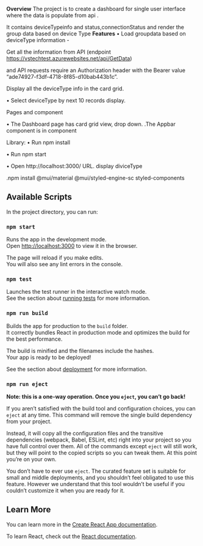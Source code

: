 **Overview**
The project is to create a dashboard for single user interface where  the data is populate from api .

It contains deviceTypeinfo and status,connectionStatus and render the group data  based on device Type
**Features**
• Load groupdata based on deviceType information -

Get all the information from  API (endpoint https://vstechtest.azurewebsites.net/api/GetData) 

and API requests require an Authorization header with the Bearer value “ade74927-f3df-4718-8f85-d10bab443b1c”.

Display all the deviceType info in the card grid.

• Select deviceType by next 10 records display.

Pages and component

• The Dashboard page has card grid view, drop down.
.The Appbar component is in component 

Library:
• Run npm install


• Run npm start


• Open http://localhost:3000/ URL. display diviceType

.npm install @mui/material @mui/styled-engine-sc styled-components


## Available Scripts

In the project directory, you can run:

### `npm start`

Runs the app in the development mode.\
Open [http://localhost:3000](http://localhost:3000) to view it in the browser.

The page will reload if you make edits.\
You will also see any lint errors in the console.

### `npm test`

Launches the test runner in the interactive watch mode.\
See the section about [running tests](https://facebook.github.io/create-react-app/docs/running-tests) for more information.

### `npm run build`

Builds the app for production to the `build` folder.\
It correctly bundles React in production mode and optimizes the build for the best performance.

The build is minified and the filenames include the hashes.\
Your app is ready to be deployed!

See the section about [deployment](https://facebook.github.io/create-react-app/docs/deployment) for more information.

### `npm run eject`

**Note: this is a one-way operation. Once you `eject`, you can’t go back!**

If you aren’t satisfied with the build tool and configuration choices, you can `eject` at any time. This command will remove the single build dependency from your project.

Instead, it will copy all the configuration files and the transitive dependencies (webpack, Babel, ESLint, etc) right into your project so you have full control over them. All of the commands except `eject` will still work, but they will point to the copied scripts so you can tweak them. At this point you’re on your own.

You don’t have to ever use `eject`. The curated feature set is suitable for small and middle deployments, and you shouldn’t feel obligated to use this feature. However we understand that this tool wouldn’t be useful if you couldn’t customize it when you are ready for it.

## Learn More

You can learn more in the [Create React App documentation](https://facebook.github.io/create-react-app/docs/getting-started).

To learn React, check out the [React documentation](https://reactjs.org/).
